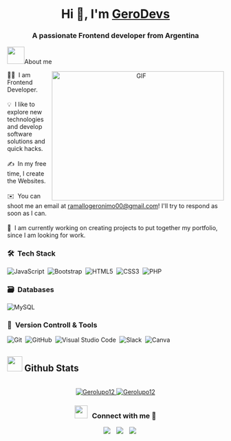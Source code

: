 <h1 align="center">Hi 👋, I'm <a href="https://100rabhcsmc.github.io/Me.io/" target="blank">
GeroDevs</a></h1>
<h3 align="center">A passionate Frontend developer from Argentina</h3>

<picture  align= "center"><img src = "https://github.com/7oSkaaa/7oSkaaa/blob/main/Images/about_me.gif?raw=true" width = 40px></picture>About me
 
<a target="_blank" align="center">
	<img align="right" top="500" height="300" width="400" alt="GIF" src="https://media.giphy.com/media/SWoSkN6DxTszqIKEqv/giphy.gif">
</a>


👨‍💻 &nbsp;I am Frontend Developer.\
<br/>
💡 &nbsp;I like to explore new technologies and develop software solutions and quick hacks.\
<br/>
✍️ &nbsp;In my free time, I create the Websites.\
<br/>
✉️ &nbsp;You can shoot me an email at ramallogeronimo00@gmail.com! I'll try to respond as soon as I can.\
<br/>
📄 &nbsp;I am currently working on creating projects to put together my portfolio, since I am looking for work.
<br/>

### 🛠 &nbsp;Tech Stack

![JavaScript](https://img.shields.io/badge/javascript-%23323330.svg?style=for-the-badge&logo=javascript&logoColor=%23F7DF1E)&nbsp;
![Bootstrap](https://img.shields.io/badge/bootstrap-%23563D7C.svg?style=for-the-badge&logo=bootstrap&logoColor=white)&nbsp;
![HTML5](https://img.shields.io/badge/html5-%23E34F26.svg?style=for-the-badge&logo=html5&logoColor=white)&nbsp;
![CSS3](https://img.shields.io/badge/css3-%231572B6.svg?style=for-the-badge&logo=css3&logoColor=white)&nbsp;
![PHP](https://img.shields.io/badge/php-%231572B6.svg?style=for-the-badge&logo=php&logoColor=white&color=violet)&nbsp;

### 🗃 &nbsp;Databases

![MySQL](https://img.shields.io/badge/MySQL-%234ea94b.svg?style=for-the-badge&logo=mysql&logoColor=white&color=blue)&nbsp;

### 🧰 &nbsp;Version Controll & Tools 

![Git](https://img.shields.io/badge/git-%23F05033.svg?style=for-the-badge&logo=git&logoColor=white)&nbsp;
![GitHub](https://img.shields.io/badge/github-%23121011.svg?style=for-the-badge&logo=github&logoColor=white)&nbsp;
![Visual Studio Code](https://img.shields.io/badge/Visual%20Studio%20Code-0078d7.svg?style=for-the-badge&logo=visual-studio-code&logoColor=white)&nbsp;
![Slack](https://img.shields.io/badge/Slack-4A154B?style=for-the-badge&logo=slack&logoColor=white)&nbsp;
![Canva](https://img.shields.io/badge/Canva-%2300C4CC.svg?style=for-the-badge&logo=Canva&logoColor=white)&nbsp;

## <img src="https://media.giphy.com/media/iY8CRBdQXODJSCERIr/giphy.gif" width="35"><b> Github Stats </b>
<br>

<div align="center">

<a href="https://github.com/Gerolupo12/">
<img src="https://github-readme-stats.vercel.app/api?username=Gerolupo12&theme=merko&show_icons=true&hide_border=true&count_private=true" alt="Gerolupo12">	
<img src="https://github-readme-stats.vercel.app/api/top-langs/?username=Gerolupo12&theme=merko&show_icons=true&hide_border=true&layout=compact" alt="Gerolupo12"/>

</a>
</div>


<h3 align="center" ><img src="https://media.giphy.com/media/iY8CRBdQXODJSCERIr/giphy.gif" width="30" height="30" style="margin-right: 10px;">Connect with me 🤝 </h3>
<p align="center">

 <div align="center"  class="icons-social" style="margin-left: 10px;">
        <a style="margin-left: 10px;"  target="_blank" href="https://www.linkedin.com/in/geronimo-ramallo/">
			<img src="https://img.icons8.com/?size=40&id=xuvGCOXi8Wyg&format=png&color=000000"></a>
        <a style="margin-left: 10px;" target="_blank" href="https://github.com/Gerolupo12">
		<img src="https://img.icons8.com/windows/32/000000/github.png"></a>
        <a style="margin-left: 10px;" target="_blank" href="https://instagram.com/geroramallo_">
			<img src="https://img.icons8.com/doodle/40/000000/instagram-new--v2.png"></a>
      </div>
</p>


